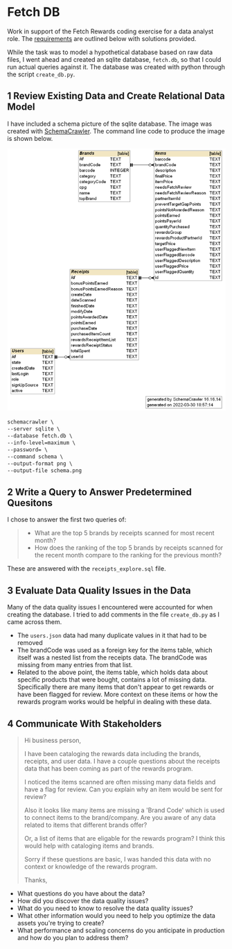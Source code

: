 
# Fetch DB

Work in support of the Fetch Rewards coding exercise for a data analyst role. The [requirements](https://fetch-hiring.s3.amazonaws.com/data-analyst/ineeddata-data-modeling/data-modeling.html) are outlined below with solutions provided.

While the task was to model a hypothetical database based on raw data files, I went ahead and created an sqlite database, `fetch.db`, so that I could run actual queries against it. The database was created with python through the script `create_db.py`.

## 1 Review Existing Data and Create Relational Data Model

I have included a schema picture of the sqlite database. The image was created with [SchemaCrawler](https://www.schemacrawler.com/). The command line code to produce the image is shown below.

![](./fetch_schema.png)

```
schemacrawler \ 
--server sqlite \
--database fetch.db \
--info-level=maximum \
--password= \
--command schema \
--output-format png \
--output-file schema.png
```

## 2 Write a Query to Answer Predetermined Quesitons

I chose to answer the first two queries of:

> - What are the top 5 brands by receipts scanned for most recent month?
> - How does the ranking of the top 5 brands by receipts scanned for the recent month compare to the ranking for the previous month?

These are answered with the `receipts_explore.sql` file.

## 3 Evaluate Data Quality Issues in the Data

Many of the data quality issues I encountered were accounted for when creating the database. I tried to add comments in the file `create_db.py` as I came across them.

- The `users.json` data had many duplicate values in it that had to be removed
- The brandCode was used as a foreign key for the items table, which itself was a nested list from the receipts data. The brandCode was missing from many entries from that list. 
- Related to the above point, the items table, which holds data about specific products that were bought, contains a lot of missing data. Specifically there are many items that don't appear to get rewards or have been flagged for review. More context on these items or how the rewards program works would be helpful in dealing with these data.

## 4 Communicate With Stakeholders

> Hi business person,
>
>I have been cataloging the rewards data including the brands, receipts, and user data. I have a couple questions about the receipts data that has been coming as part of the rewards program.
> 
> I noticed the items scanned are often missing many data fields and have a flag for review. Can you explain why an item would be sent for review?
>
> Also it looks like many items are missing a 'Brand Code' which is used to connect items to the brand/company. Are you aware of any data related to items that different brands offer?
> 
> Or, a list of items that are eligable for the rewards program? I think this would help with cataloging items and brands.
>
> Sorry if these questions are basic, I was handed this data with no context or knowledge of the rewards program.
> 
> Thanks, 


- What questions do you have about the data?
- How did you discover the data quality issues?
- What do you need to know to resolve the data quality issues?
- What other information would you need to help you optimize the data assets you're trying to create?
- What performance and scaling concerns do you anticipate in production and how do you plan to address them?

